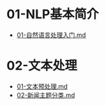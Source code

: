 # 01-NLP基本简介

- [01-自然语言处理入门.md](https://github.com/sherwinNG/budao_AI/blob/main/05-NLP基础/01-NLP基本简介/01-自然语言处理入门.md)

# 02-文本处理

- [01-文本预处理.md](https://github.com/sherwinNG/budao_AI/blob/main/05-NLP基础/02-文本处理/01-文本预处理.md)
- [02-新闻主题分类.md](https://github.com/sherwinNG/budao_AI/blob/main/05-NLP基础/02-文本处理/02-新闻主题分类.md)